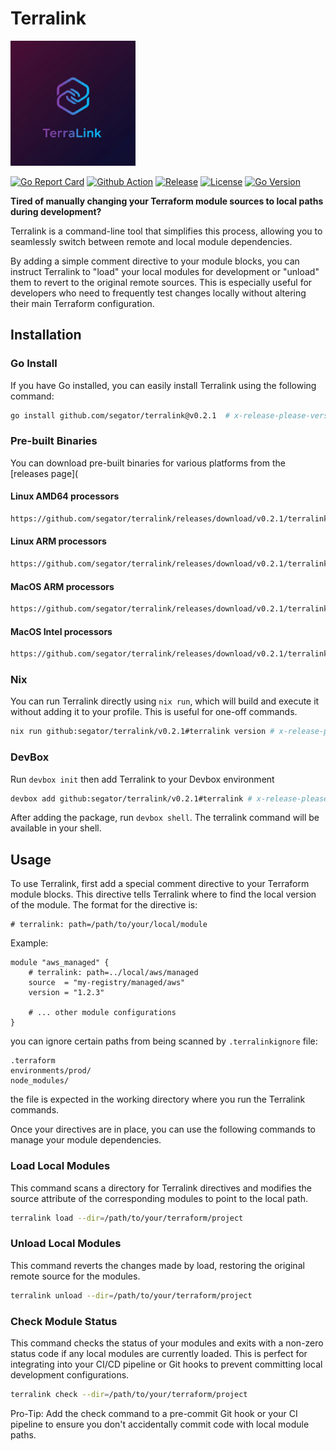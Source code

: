 # Terralink
<img src="./assets/terralink-logo.png" alt="Terralink Logo" style="width: 200px;">





[![Go Report Card](https://goreportcard.com/badge/github.com/segator/terralink)](https://goreportcard.com/report/github.com/segator/terralink)
[![Github Action](https://github.com/segator/terralink/actions/workflows/main.yml/badge.svg)](https://github.com/segator/terralink/actions/workflows/main.yml)
[![Release](https://img.shields.io/github/release/segator/terralink.svg)](https://github.com/segator/terralink/releases/latest)
[![License](https://img.shields.io/github/license/segator/terralink)](https://github.com/segator/terralink/blob/main/LICENSE)
[![Go Version](https://img.shields.io/github/go-mod/go-version/segator/terralink)](https://github.com/segator/terralink)


**Tired of manually changing your Terraform module sources to local paths during development?**

Terralink is a command-line tool that simplifies this process, allowing you to seamlessly switch between remote and local module dependencies.

By adding a simple comment directive to your module blocks, you can instruct Terralink to "load" your local modules for development or "unload" them to revert to the original remote sources. This is especially useful for developers who need to frequently test changes locally without altering their main Terraform configuration.
## Installation

### Go Install
If you have Go installed, you can easily install Terralink using the following command:
```bash
go install github.com/segator/terralink@v0.2.1  # x-release-please-version 
```

### Pre-built Binaries
You can download pre-built binaries for various platforms from the [releases page](

#### Linux AMD64 processors
```bash
https://github.com/segator/terralink/releases/download/v0.2.1/terralink-0.2.0-linux-amd64  # x-release-please-version 
```

#### Linux ARM processors
```bash
https://github.com/segator/terralink/releases/download/v0.2.1/terralink-0.2.0-linux-arm64  # x-release-please-version
```

#### MacOS ARM processors
```bash
https://github.com/segator/terralink/releases/download/v0.2.1/terralink-0.2.0-darwin-arm64  # x-release-please-version
```

#### MacOS Intel processors
```bash
https://github.com/segator/terralink/releases/download/v0.2.1/terralink-0.2.0-darwin-amd64  # x-release-please-version
```

### Nix
You can run Terralink directly using `nix run`, which will build and execute it without adding it to your profile. This is useful for one-off commands.
```bash
nix run github:segator/terralink/v0.2.1#terralink version # x-release-please-version
```

### DevBox
Run `devbox init` then add Terralink to your Devbox environment

```bash
devbox add github:segator/terralink/v0.2.1#terralink # x-release-please-version
```

After adding the package, run `devbox shell`. The terralink command will be available in your shell.

## Usage

To use Terralink, first add a special comment directive to your Terraform module blocks. This directive tells Terralink where to find the local version of the module.
The format for the directive is: 

```hcl
# terralink: path=/path/to/your/local/module
```

Example:
```hcl
module "aws_managed" {
    # terralink: path=../local/aws/managed
    source  = "my-registry/managed/aws"
    version = "1.2.3"
    
    # ... other module configurations
}
```
you can ignore certain paths from being scanned by `.terralinkignore` file:
```
.terraform
environments/prod/
node_modules/
```

the file is expected in the working directory where you run the Terralink commands.


Once your directives are in place, you can use the following commands to manage your module dependencies.

### Load Local Modules

This command scans a directory for Terralink directives and modifies the source attribute of the corresponding modules to point to the local path.
```bash
terralink load --dir=/path/to/your/terraform/project
```

### Unload Local Modules

This command reverts the changes made by load, restoring the original remote source for the modules.
```bash
terralink unload --dir=/path/to/your/terraform/project
```

### Check Module Status

This command checks the status of your modules and exits with a non-zero status code if any local modules are currently loaded. This is perfect for integrating into your CI/CD pipeline or Git hooks to prevent committing local development configurations.
```bash
terralink check --dir=/path/to/your/terraform/project
```

Pro-Tip: Add the check command to a pre-commit Git hook or your CI pipeline to ensure you don't accidentally commit code with local module paths.
